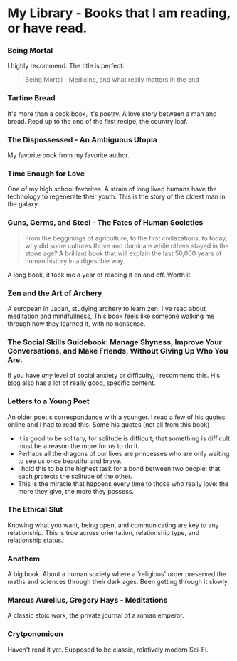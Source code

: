 # My Library - Books that I am reading, or have read.

### Being Mortal
I highly recommend. The title is perfect:
> Being Mortal - Medicine, and what really matters in the end

### Tartine Bread
It's more than a cook book, it's poetry. A love story between a man and bread.
Read up to the end of the first recipe, the country loaf.

### The Dispossessed - An Ambiguous Utopia
My favorite book from my favorite author.

### Time Enough for Love
One of my high school favorites. A strain of long lived humans have the technology to regenerate their youth. This is the story of the oldest man in the galaxy.  

### Guns, Germs, and Steel - The Fates of Human Societies
> From the begginings of agriculture, to the first civilazations, to today, why did some cultures thrive and dominate while others stayed in the stone age? A brilliant book that will explain the last 50,000 years of human history in a digestible way.

A long book, it took me a year of reading it on and off. Worth it.

### Zen and the Art of Archery
A european in Japan, studying archery to learn zen. I've read about meditation and mindfullness,
This book feels like someone walking me through how they learned it, with no nonsense.

### The Social Skills Guidebook: Manage Shyness, Improve Your Conversations, and Make Friends, Without Giving Up Who You Are.
If you have _any_ level of social anxiety or difficulty, I recommend this. His [blog](https://www.succeedsocially.com/thesocialskillsguidebook) also has a lot of really good, specific content.

### Letters to a Young Poet
An older poet's correspondance with a younger. I read a few of his quotes online and I had to read this. Some his quotes (not all from this book)
* It is good to be solitary, for solitude is difficult; that something is difficult must be a reason the more for us to do it.
* Perhaps all the dragons of our lives are princesses who are only waiting to see us once beautiful and brave.
* I hold this to be the highest task for a bond between two people: that each protects the solitude of the other.
* This is the miracle that happens every time to those who really love: the more they give, the more they possess.

### The Ethical Slut
Knowing what you want, being open, and communicating are key to any relationship. This is true across orientation, relationship type, and relationship status.

### Anathem
A big book. About a human society where a 'religious' order preserved the maths and sciences through their dark ages. Been getting through it slowly. 

### Marcus Aurelius, Gregory Hays - Meditations
A classic stoic work, the private journal of a roman emperor.

### Crytponomicon
Haven't read it yet. Supposed to be classic, relatively modern Sci-Fi.
